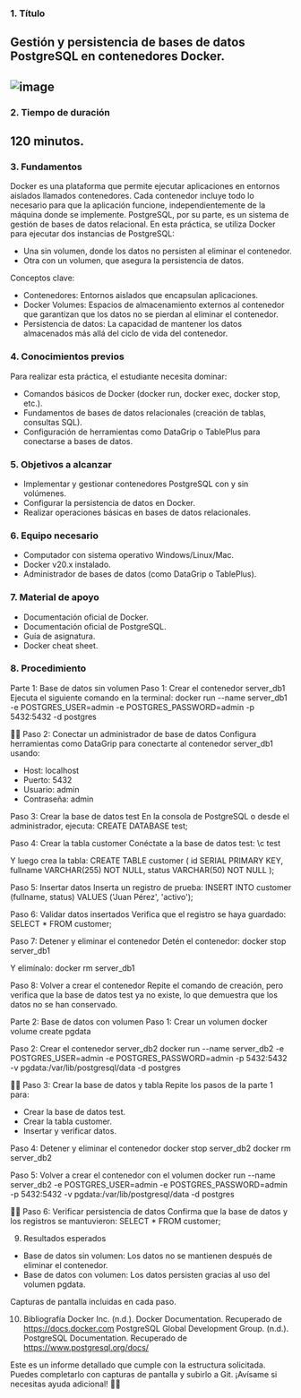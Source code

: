 ### 1. Título
Gestión y persistencia de bases de datos PostgreSQL en contenedores Docker.
---
![image](https://github.com/user-attachments/assets/3269f058-a3fb-4575-9c9f-a24037815401)
---
### 2. Tiempo de duración
120 minutos.
---
### 3. Fundamentos
Docker es una plataforma que permite ejecutar aplicaciones en entornos aislados llamados contenedores. Cada contenedor incluye todo lo necesario para que la aplicación funcione, independientemente de la máquina donde se implemente.
PostgreSQL, por su parte, es un sistema de gestión de bases de datos relacional. En esta práctica, se utiliza Docker para ejecutar dos instancias de PostgreSQL:
- Una sin volumen, donde los datos no persisten al eliminar el contenedor.
- Otra con un volumen, que asegura la persistencia de datos.

Conceptos clave:
- Contenedores: Entornos aislados que encapsulan aplicaciones.
- Docker Volumes: Espacios de almacenamiento externos al contenedor que garantizan que los datos no se pierdan al eliminar el contenedor.
- Persistencia de datos: La capacidad de mantener los datos almacenados más allá del ciclo de vida del contenedor.


### 4. Conocimientos previos
Para realizar esta práctica, el estudiante necesita dominar:
- Comandos básicos de Docker (docker run, docker exec, docker stop, etc.).
- Fundamentos de bases de datos relacionales (creación de tablas, consultas SQL).
- Configuración de herramientas como DataGrip o TablePlus para conectarse a bases de datos.


### 5. Objetivos a alcanzar
- Implementar y gestionar contenedores PostgreSQL con y sin volúmenes.
- Configurar la persistencia de datos en Docker.
- Realizar operaciones básicas en bases de datos relacionales.


### 6. Equipo necesario
- Computador con sistema operativo Windows/Linux/Mac.
- Docker v20.x instalado.
- Administrador de bases de datos (como DataGrip o TablePlus).


### 7. Material de apoyo
- Documentación oficial de Docker.
- Documentación oficial de PostgreSQL.
- Guía de asignatura.
- Docker cheat sheet.


### 8. Procedimiento
Parte 1: Base de datos sin volumen
Paso 1: Crear el contenedor server_db1
Ejecuta el siguiente comando en la terminal:
docker run --name server_db1 -e POSTGRES_USER=admin -e POSTGRES_PASSWORD=admin -p 5432:5432 -d postgres


Paso 2: Conectar un administrador de base de datos
Configura herramientas como DataGrip para conectarte al contenedor server_db1 usando:
- Host: localhost
- Puerto: 5432
- Usuario: admin
- Contraseña: admin

Paso 3: Crear la base de datos test
En la consola de PostgreSQL o desde el administrador, ejecuta:
CREATE DATABASE test;


Paso 4: Crear la tabla customer
Conéctate a la base de datos test:
\c test


Y luego crea la tabla:
CREATE TABLE customer (
    id SERIAL PRIMARY KEY,
    fullname VARCHAR(255) NOT NULL,
    status VARCHAR(50) NOT NULL
);


Paso 5: Insertar datos
Inserta un registro de prueba:
INSERT INTO customer (fullname, status) VALUES ('Juan Pérez', 'activo');


Paso 6: Validar datos insertados
Verifica que el registro se haya guardado:
SELECT * FROM customer;


Paso 7: Detener y eliminar el contenedor
Detén el contenedor:
docker stop server_db1


Y elimínalo:
docker rm server_db1


Paso 8: Volver a crear el contenedor
Repite el comando de creación, pero verifica que la base de datos test ya no existe, lo que demuestra que los datos no se han conservado.

Parte 2: Base de datos con volumen
Paso 1: Crear un volumen
docker volume create pgdata


Paso 2: Crear el contenedor server_db2
docker run --name server_db2 -e POSTGRES_USER=admin -e POSTGRES_PASSWORD=admin -p 5432:5432 -v pgdata:/var/lib/postgresql/data -d postgres


Paso 3: Crear la base de datos y tabla
Repite los pasos de la parte 1 para:
- Crear la base de datos test.
- Crear la tabla customer.
- Insertar y verificar datos.

Paso 4: Detener y eliminar el contenedor
docker stop server_db2
docker rm server_db2


Paso 5: Volver a crear el contenedor con el volumen
docker run --name server_db2 -e POSTGRES_USER=admin -e POSTGRES_PASSWORD=admin -p 5432:5432 -v pgdata:/var/lib/postgresql/data -d postgres


Paso 6: Verificar persistencia de datos
Confirma que la base de datos y los registros se mantuvieron:
SELECT * FROM customer;



9. Resultados esperados
- Base de datos sin volumen: Los datos no se mantienen después de eliminar el contenedor.
- Base de datos con volumen: Los datos persisten gracias al uso del volumen pgdata.

Capturas de pantalla incluidas en cada paso.

10. Bibliografía
Docker Inc. (n.d.). Docker Documentation. Recuperado de https://docs.docker.com
PostgreSQL Global Development Group. (n.d.). PostgreSQL Documentation. Recuperado de https://www.postgresql.org/docs/

Este es un informe detallado que cumple con la estructura solicitada. Puedes completarlo con capturas de pantalla y subirlo a Git. ¡Avísame si necesitas ayuda adicional! 🚀✨
